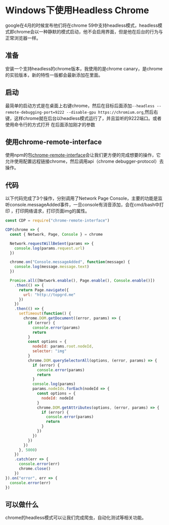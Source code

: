 # Windows下使用Headless Chrome  
google在4月的时候宣布他们将在chrome 59中支持headless模式，headless模式即chrome会以一种静默的模式启动，他不会启用界面，但是他在后台的行为与正常浏览器一样。  
## 准备  
安装一个支持headless的chrome版本，我使用的是chrome canary，是chrome的实验版本，新的特性一版都会最新添加在里面。  
## 启动  
最简单的启动方式是在桌面上右键chrome，然后在目标后面添加`--headless --remote-debugging-port=9222 --disable-gpu https://chromium.org`,然后右键，这样chrome就在后台以headless模式运行了，并且监听的9222端口。或者使用命令行的方式打开 在后面添加刚才的参数  
## 使用chrome-remote-interface
使用npm的包[chrome-remote-interface](https://github.com/cyrus-and/chrome-remote-interface)会让我们更方便的完成想要的操作，它允许使用配置远程链接chrome，然后调用api（chrome debugger-protocol）去操作。  
## 代码  
以下代码完成了3个操作，分别调用了Network Page Console，主要的功能是监听console.messageAdded事件，一旦console有消音添加，会在cmd/bash中打印
，打印网络请求，打印页面img的属性。
```js
const CDP = require("chrome-remote-interface")

CDP(chrome => {
  const { Network, Page, Console } = chrome

  Network.requestWillBeSent(params => {
    console.log(params.request.url)
  })

  chrome.on("Console.messageAdded", function(message) {
    console.log(message.message.text)
  })

  Promise.all([Network.enable(), Page.enable(), Console.enable()])
    .then(() => {
      return Page.navigate({
        url: "http://topgrd.me"
      })
    })
    .then(() => {
      setTimeout(function() {
        chrome.DOM.getDocument((error, params) => {
          if (error) {
            console.error(params)
            return
          }
          const options = {
            nodeId: params.root.nodeId,
            selector: "img"
          }
          chrome.DOM.querySelectorAll(options, (error, params) => {
            if (error) {
              console.error(params)
              return
            }
            console.log(params)
            params.nodeIds.forEach(nodeId => {
              const options = {
                nodeId: nodeId
              }
              chrome.DOM.getAttributes(options, (error, params) => {
                if (error) {
                  console.error(params)
                  return
                }
              })
            })
          })
        })
      }, 5000)
    })
    .catch(err => {
      console.error(err)
      chrome.close()
    })
}).on("error", err => {
  console.error(err)
})

```

## 可以做什么
chrome的headless模式可以让我们完成爬虫，自动化测试等相关功能。